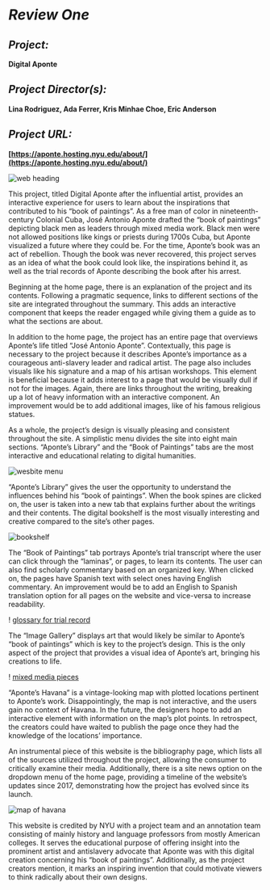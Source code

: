 # **_Review One_**

## **_Project:_**
**Digital Aponte**

## **_Project Director(s):_**
**Lina Rodriguez, Ada Ferrer, Kris Minhae Choe, Eric Anderson**

## **_Project URL:_**
**[https://aponte.hosting.nyu.edu/about/](https://aponte.hosting.nyu.edu/about/)**

![web heading](lydiaosborne.github.io/Lydia-s-Digital-Telegram/images/apontetitlemenu.png)

This project, titled Digital Aponte after the influential artist, provides an interactive experience for users to learn about the inspirations that contributed to his “book of paintings”. As a free man of color in nineteenth-century Colonial Cuba, José Antonio Aponte drafted the “book of paintings” depicting black men as leaders through mixed media work. Black men were not allowed positions like kings or priests during 1700s Cuba, but Aponte visualized a future where they could be. For the time, Aponte’s book was an act of rebellion. Though the book was never recovered, this project serves as an idea of what the book could look like, the inspirations behind it, as well as the trial records of Aponte describing the book after his arrest. 

Beginning at the home page, there is an explanation of the project and its contents. Following a pragmatic sequence, links to different sections of the site are integrated throughout the summary. This adds an interactive component that keeps the reader engaged while giving them a guide as to what the sections are about. 

In addition to the home page, the project has an entire page that overviews Aponte’s life titled “José Antonio Aponte”. Contextually, this page is necessary to the project because it describes Aponte’s importance as a courageous anti-slavery leader and radical artist. The page also includes visuals like his signature and a map of his artisan workshops. This element is beneficial because it adds interest to a page that would be visually dull if not for the images. Again, there are links throughout the writing, breaking up a lot of heavy information with an interactive component. An improvement would be to add additional images, like of his famous religious statues.

As a whole, the project’s design is visually pleasing and consistent throughout the site. A simplistic menu divides the site into eight main sections. “Aponte’s Library” and the “Book of Paintings” tabs are the most interactive and educational relating to digital humanities.

![wesbite menu](lydiaosborne.github.io/Lydia-s-Digital-Telegram/images/apontemenu.png)

“Aponte’s Library” gives the user the opportunity to understand the influences behind his “book of paintings”. When the book spines are clicked on, the user is taken into a new tab that explains further about the writings and their contents. The digital bookshelf is the most visually interesting and creative compared to the site’s other pages.

![bookshelf](lydiaosborne.github.io/Lydia-s-Digital-Telegram/images/apontelibrary.png)

The “Book of Paintings” tab portrays Aponte’s trial transcript where the user can click through the “laminas”, or pages, to learn its contents. The user can also find scholarly commentary based on an organized key. When clicked on, the pages have Spanish text with select ones having English commentary. An improvement would be to add an English to Spanish translation option for all pages on the website and vice-versa to increase readability. 

! [glossary for trial record](lydiaosborne.github.io/Lydia-s-Digital-Telegram/images/aponteglossary.png)

The “Image Gallery” displays art that would likely be similar to Aponte’s “book of paintings” which is key to the project’s design. This is the only aspect of the project that provides a visual idea of Aponte’s art, bringing his creations to life.

! [mixed media pieces](lydiaosborne.github.io/Lydia-s-Digital-Telegram/images/aponteimagegallergy.png)

“Aponte’s Havana” is a vintage-looking map with plotted locations pertinent to Aponte’s work. Disappointingly, the map is not interactive, and the users gain no context of Havana. In the future, the designers hope to add an interactive element with information on the map’s plot points. In retrospect, the creators could have waited to publish the page once they had the knowledge of the locations’ importance. 

An instrumental piece of this website is the bibliography page, which lists all of the sources utilized throughout the project, allowing the consumer to critically examine their media. Additionally, there is a site news option on the dropdown menu of the home page, providing a timeline of the website’s updates since 2017, demonstrating how the project has evolved since its launch.

![map of havana](lydiaosborne.github.io/Lydia-s-Digital-Telegram/images/apontehavana.png)

This website is credited by NYU with a project team and an annotation team consisting of mainly history and language professors from mostly American colleges. It serves the educational purpose of offering insight into the prominent artist and antislavery advocate that Aponte was with this digital creation concerning his “book of paintings”. Additionally, as the project creators mention, it marks an inspiring invention that could motivate viewers to think radically about their own designs.




